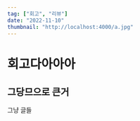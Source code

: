 ```yaml
---
tag: ["회고", "리뷰"]
date: "2022-11-10"
thumbnail: "http://localhost:4000/a.jpg"
---
```


# 회고다아아아

## 그당므으로 큰거

그냥 글들
